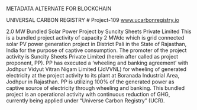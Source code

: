 METADATA ALTERNATE FOR BLOCKCHAIN

UNIVERSAL CARBON REGISTRY # Project-109 www.ucarbonregistry.io

2.0 MW Bundled Solar Power Project by Suncity Sheets Private Limited
This is a bundled project activity of capacity 2 MWdc which is grid connected solar PV power
generation project in District Pali in the State of Rajasthan, India for the purpose of captive
consumption. The promoter of the project activity is Suncity Sheets Private Limited (herein after
called as project proponent, PP). PP has executed a ‘wheeling and banking agreement’ with Jodhpur
Vidyut Vitran Nigam Limited (JdVVNL) for wheeling of generated electricity at the project activity
to its plant at Boranada Industrial Area, Jodhpur in Rajasthan. PP is utilizing 100% of the generated
power as captive source of electricity through wheeling and banking. This bundled project is an
operational activity with continuous reduction of GHG, currently being applied under “Universe
Carbon Registry” (UCR).
